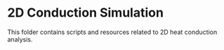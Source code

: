 # 2D Conduction Simulation

This folder contains scripts and resources related to 2D heat conduction analysis.
